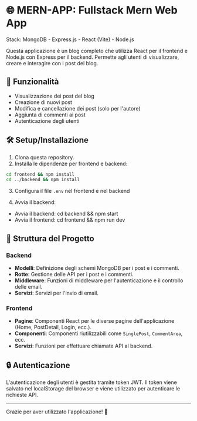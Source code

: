 # 🌐 MERN-APP: Fullstack Mern Web App

Stack: MongoDB - Express.js - React (Vite) - Node.js

Questa applicazione è un blog completo che utilizza React per il frontend e Node.js con Express per il backend. Permette agli utenti di visualizzare, creare e interagire con i post del blog.

## 🚀 Funzionalità

- Visualizzazione dei post del blog
- Creazione di nuovi post
- Modifica e cancellazione dei post (solo per l'autore)
- Aggiunta di commenti ai post
- Autenticazione degli utenti

## 🛠️ Setup/Installazione

1. Clona questa repository.
2. Installa le dipendenze per frontend e backend:


```bash
cd frontend && npm install
cd ../backend && npm install
```

3. Configura il file `.env` nel frontend e nel backend

4. Avvia il backend:
- Avvia il backend: cd backend && npm start
- Avvia il frontend: cd frontend && npm run dev


## 📂 Struttura del Progetto

### Backend

- **Modelli**: Definizione degli schemi MongoDB per i post e i commenti.
- **Rotte**: Gestione delle API per i post e i commenti.
- **Middleware**: Funzioni di middleware per l'autenticazione e il controllo delle email.
- **Servizi**: Servizi per l'invio di email.

### Frontend

- **Pagine**: Componenti React per le diverse pagine dell'applicazione (Home, PostDetail, Login, ecc.).
- **Componenti**: Componenti riutilizzabili come `SinglePost`, `CommentArea`, ecc.
- **Servizi**: Funzioni per effettuare chiamate API al backend.


## 🔒 Autenticazione

L'autenticazione degli utenti è gestita tramite token JWT. Il token viene salvato nel localStorage del browser e viene utilizzato per autenticare le richieste API.



---

Grazie per aver utilizzato l'applicazione! 🎉
